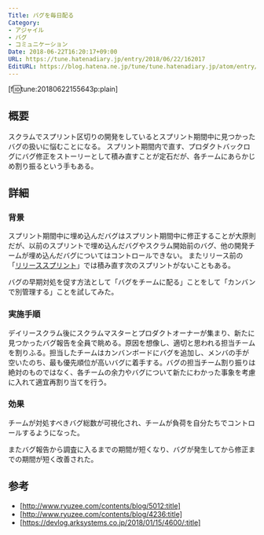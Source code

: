 ```yaml
---
Title: バグを毎日配る
Category:
- アジャイル
- バグ
- コミュニケーション
Date: 2018-06-22T16:20:17+09:00
URL: https://tune.hatenadiary.jp/entry/2018/06/22/162017
EditURL: https://blog.hatena.ne.jp/tune/tune.hatenadiary.jp/atom/entry/17391345971651973097
---
```


[f:id:tune:20180622155643p:plain]

## 概要

スクラムでスプリント区切りの開発をしているとスプリント期間中に見つかったバグの扱いに悩むことになる。
スプリント期間内で直す、プロダクトバックログにバグ修正をストーリーとして積み直すことが定石だが、各チームにあらかじめ割り振るという手もある。

## 詳細

### 背景

スプリント期間中に埋め込んだバグはスプリント期間中に修正することが大原則だが、以前のスプリントで埋め込んだバグやスクラム開始前のバグ、他の開発チームが埋め込んだバグについてはコントロールできない。
またリリース前の「[リリーススプリント](http://www.ryuzee.com/contents/blog/7123)」では積み直す次のスプリントがないこともある。

バグの早期対処を促す方法として「バグをチームに配る」ことをして「カンバンで別管理する」ことを試してみた。

### 実施手順

デイリースクラム後にスクラムマスターとプロダクトオーナーが集まり、新たに見つかったバグ報告を全員で眺める。原因を想像し、適切と思われる担当チームを割りふる。担当したチームはカンバンボードにバグを追加し、メンバの手が空いたのち、最も優先順位が高いバグに着手する。バグの担当チーム割り振りは絶対のものではなく、各チームの余力やバグについて新たにわかった事象を考慮に入れて適宜再割り当てを行う。

### 効果

チームが対処すべきバグ総数が可視化され、チームが負荷を自分たちでコントロールするようになった。

またバグ報告から調査に入るまでの期間が短くなり、バグが発生してから修正までの期間が短く改善された。

## 参考

* [http://www.ryuzee.com/contents/blog/5012:title]
* [http://www.ryuzee.com/contents/blog/4236:title]
* [https://devlog.arksystems.co.jp/2018/01/15/4600/:title]
